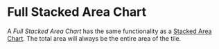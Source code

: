 # Full Stacked Area Chart

A *Full Stacked Area Chart* has the same functionality as a [Stacked Area Chart](normal-stacked-area-chart.md).
The total area will always be the entire area of the tile.
